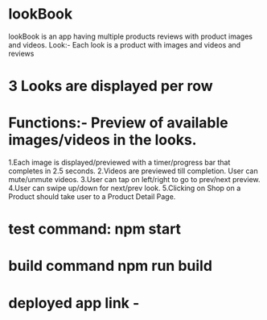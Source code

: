 # lookBook
lookBook is an app having multiple products reviews with product images and videos.
Look:- Each look is a product with images and videos and reviews
# 3 Looks are displayed per row

# Functions:- Preview of available images/videos in the looks.

1.Each image is displayed/previewed with a timer/progress bar that completes in 2.5 seconds.
2.Videos are previewed till completion. User can mute/unmute videos.
3.User can tap on left/right to go to prev/next preview.
4.User can swipe up/down for next/prev look.
5.Clicking on Shop on a Product should take user to a Product Detail Page.


# test command: npm start
# build command npm run build
# deployed app link - 

